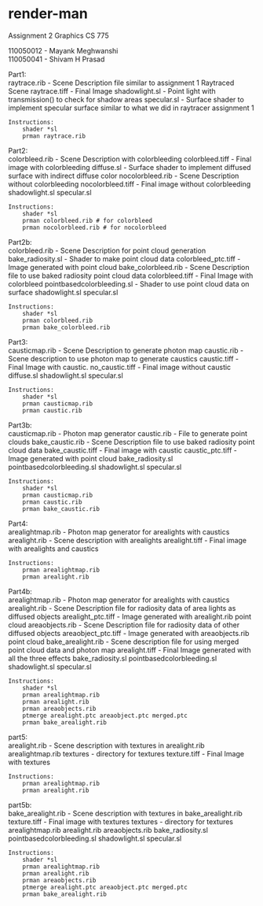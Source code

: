 render-man
==========

Assignment 2 Graphics CS 775

110050012 - Mayank Meghwanshi  
110050041 - Shivam H Prasad


Part1:  
	raytrace.rib - Scene Description file similar to assignment 1 Raytraced Scene
	raytrace.tiff - Final Image
	shadowlight.sl - Point light with transmission() to check for shadow areas
	specular.sl - Surface shader to implement specular surface similar to what we did in raytracer assignment 1

	Instructions:  
		shader *sl
		prman raytrace.rib

Part2:  
	colorbleed.rib - Scene Description with colorbleeding
	colorbleed.tiff - Final image with colorbleeding
	diffuse.sl - Surface shader to implement diffused surface with indirect diffuse color
	nocolorbleed.rib - Scene Description without colorbleeding
	nocolorbleed.tiff - Final image without colorbleeding
	shadowlight.sl
	specular.sl

	Instructions:  
		shader *sl
		prman colorbleed.rib # for colorbleed
		prman nocolorbleed.rib # for nocolorbleed


Part2b:  
	colorbleed.rib - Scene Description for point cloud generation
	bake_radiosity.sl - Shader to make point cloud data
	colorbleed_ptc.tiff - Image generated with point cloud
	bake_colorbleed.rib - Scene Description file to use baked radiosity point cloud data
	colorbleed.tiff - Final Image with colorbleed
	pointbasedcolorbleeding.sl - Shader to use point cloud data on surface
	shadowlight.sl
	specular.sl

	Instructions:  
		shader *sl
		prman colorbleed.rib
		prman bake_colorbleed.rib

Part3:  
	causticmap.rib - Scene Description to generate photon map
	caustic.rib - Scene description to use photon map to generate caustics
	caustic.tiff - Final Image with caustic.
	no_caustic.tiff - Final image without caustic
	diffuse.sl
	shadowlight.sl
	specular.sl

	Instructions:  
		shader *sl
		prman causticmap.rib
		prman caustic.rib

Part3b:  
	causticmap.rib - Photon map generator
	caustic.rib - File to generate point clouds
	bake_caustic.rib - Scene Description file to use baked radiosity point cloud data
	bake_caustic.tiff - Final image with caustic
	caustic_ptc.tiff - Image generated with point cloud
	bake_radiosity.sl
	pointbasedcolorbleeding.sl
	shadowlight.sl
	specular.sl

	Instructions:  
		shader *sl
		prman causticmap.rib
		prman caustic.rib
		prman bake_caustic.rib

Part4:  
	arealightmap.rib - Photon map generator for arealights with caustics
	arealight.rib - Scene description with arealights
	arealight.tiff - Final image with arealights and caustics

	Instructions:  
		prman arealightmap.rib
		prman arealight.rib

Part4b:  
	arealightmap.rib - Photon map generator for arealights with caustics
	arealight.rib - Scene Description file for radiosity data of area lights as diffused objects
	arealight_ptc.tiff - Image generated with arealight.rib point cloud
	areaobjects.rib - Scene Description file for radiosity data of other diffused objects
	areaobject_ptc.tiff - Image generated with areaobjects.rib point cloud
	bake_arealight.rib - Scene description file for using merged point cloud data and photon map
	arealight.tiff - Final Image generated with all the three effects
	bake_radiosity.sl
	pointbasedcolorbleeding.sl
	shadowlight.sl
	specular.sl

	Instructions:  
		shader *sl
		prman arealightmap.rib
		prman arealight.rib
		prman areaobjects.rib
		ptmerge arealight.ptc areaobject.ptc merged.ptc
		prman bake_arealight.rib

part5:  
	arealight.rib - Scene description with textures in arealight.rib
	arealightmap.rib
	textures - directory for textures
	texture.tiff - Final Image with textures

	Instructions:  
		prman arealightmap.rib
		prman arealight.rib

part5b:  
	bake_arealight.rib - Scene description with textures in bake_arealight.rib
	texture.tiff - Final image with textures
	textures - directory for textures
	arealightmap.rib
	arealight.rib
	areaobjects.rib
	bake_radiosity.sl
	pointbasedcolorbleeding.sl
	shadowlight.sl
	specular.sl

	Instructions:  
		shader *sl
		prman arealightmap.rib
		prman arealight.rib
		prman areaobjects.rib
		ptmerge arealight.ptc areaobject.ptc merged.ptc
		prman bake_arealight.rib
